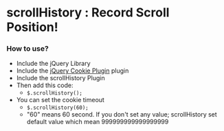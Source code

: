 scrollHistory : Record Scroll Position!
=============

### How to use?
* Include the jQuery Library
* Include the [jQuery Cookie Plugin](https://github.com/carhartl/jquery-cookie) plugin
* Include the scrollHistory Plugin
* Then add this code:
  * ```$.scrollHistory();```
* You can set the cookie timeout 
  * ```$.scrollHistory(60);```
  * "60" means 60 second. If you don't set any value; scrollHistory set default value which mean 999999999999999999
